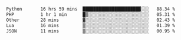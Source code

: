 <!--START_SECTION:waka-->

```txt
Python       16 hrs 59 mins  ██████████████████████░░░   88.34 %
PHP          1 hr 1 min      █▒░░░░░░░░░░░░░░░░░░░░░░░   05.31 %
Other        28 mins         ▓░░░░░░░░░░░░░░░░░░░░░░░░   02.43 %
Lua          16 mins         ▒░░░░░░░░░░░░░░░░░░░░░░░░   01.39 %
JSON         11 mins         ▒░░░░░░░░░░░░░░░░░░░░░░░░   00.95 %
```

<!--END_SECTION:waka-->
